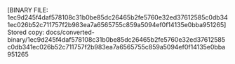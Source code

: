 [BINARY FILE: 1ec9d245f4daf578108c31b0be85dc26465b2fe5760e32ed37612585c0db341ec026b52c711757f2b983ea7a6565755c859a5094ef0f14135e0bba951265]
Stored copy: docs/converted-binary/1ec9d245f4daf578108c31b0be85dc26465b2fe5760e32ed37612585c0db341ec026b52c711757f2b983ea7a6565755c859a5094ef0f14135e0bba951265
